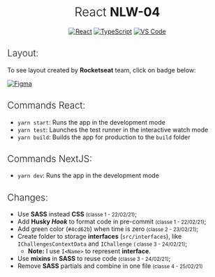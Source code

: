 <h1 align="center" style="font-weight: 300">React <strong>NLW-04</strong></h1>
<div align="center">
  <a href="#"><img src="https://img.shields.io/badge/react%20-%2320232a.svg?&style=for-the-badge&logo=react&logoColor=%2361DAFB" alt="React"/></a> <a href="#"><img src="https://img.shields.io/badge/typescript%20-%23007ACC.svg?&style=for-the-badge&logo=typescript&logoColor=white" alt="TypeScript" /></a> <a href="#"><img src="https://img.shields.io/badge/Visual_Studio_Code-0078D4?style=for-the-badge&logo=visual%20studio%20code&logoColor=white" alt="VS Code" /></a>
</div>

<h2 style="font-weight:300">Layout:</h2>

To see layout created by **Rocketseat** team, click on badge below:

<a href="https://www.figma.com/file/UnPgRXKJulEvLAq3qkfRQX/Move.it-1.0" target="_blank"><img alt="Figma" src="https://img.shields.io/badge/figma%20-%23F24E1E.svg?&style=for-the-badge&logo=figma&logoColor=white"/></a>

<h2 style="font-weight:300">Commands React:</h2>

- `yarn start`: Runs the app in the development mode
- `yarn test`: Launches the test runner in the interactive watch mode
- `yarn build`: Builds the app for production to the `build` folder

<h2 style="font-weight:300">Commands NextJS:</h2>

- `yarn dev`: Runs the app in the development mode

<h2 style="font-weight: 300">Changes:</h2>

- Use **SASS** instead **CSS** <small>(classe 1 - 22/02/21)</small>;
- Add **Husky *Hook*** to format code in pre-commit <small>(classe 1 - 22/02/21)</small>;
- Add green color (`#4cd62b`) when time is zero <small>(classe 2 - 23/02/21)</small>;
- Create folder to storage **interfaces** (`src/interfaces`), like `IChallengesContextData` and `IChallenge` <small>(
  classe 3 - 24/02/21)</small>;
    - **Note:** I use `I<Name>` to represent **interface**.
- Use **mixins** in **SASS** to reuse code <small>(classe 3 - 24/02/21)</small>;
- Remove **SASS** partials and combine in one file <small>(classe 4 - 25/02/21)</small>
